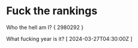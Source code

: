 # Fuck the rankings

Who the hell am I?
{ 2980292 }

What fucking year is it?
[ 2024-03-27T04:30:00Z ]
